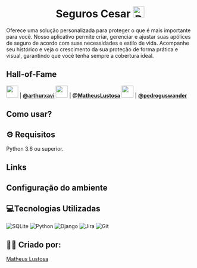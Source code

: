<h1 align="center">Seguros Cesar <img src="https://github.com/user-attachments/assets/47d54f58-3607-488c-9df2-8646c6bfe1fe" alt="Descrição da imagem" width="30"/></h1> 

Oferece uma solução personalizada para proteger o que é mais importante para você. Nosso aplicativo permite criar, gerenciar e ajustar suas apólices de seguro de acordo com suas necessidades e estilo de vida. Acompanhe seu histórico e veja o crescimento da sua proteção de forma prática e visual, garantindo que você tenha sempre a cobertura ideal.

## Hall-of-Fame
<!-- markdown-contributors -->
<a href="https://github.com/arthurxavi"><img src="https://avatars.githubusercontent.com/u/169710371?v=4&s=32" width="32" height="32" /></a> | **[@arthurxavi](https://github.com/arthurxavi)**
<a href="https://github.com/MatheusLustosa"><img src="https://avatars.githubusercontent.com/u/108696459?v=4&s=32" width="32" height="32" /></a> | **[@MatheusLustosa](https://github.com/MatheusLustosa)**
<a href="https://github.com/pedroguswander"><img src="https://avatars.githubusercontent.com/u/168600233?v=4&s=32" width="32" height="32" /></a> | **[@pedroguswander](https://github.com/pedroguswander)**
<!-- /markdown-contributors -->

## Como usar?

## ⚙️ Requisitos
Python 3.6 ou superior.

## Links 

## Configuração do ambiente

## 💻Tecnologias Utilizadas
![SQLite](https://img.shields.io/badge/sqlite-%2307405e.svg?style=for-the-badge&logo=sqlite&logoColor=white)
![Python](https://img.shields.io/badge/python-3670A0?style=for-the-badge&logo=python&logoColor=ffdd54)
![Django](https://img.shields.io/badge/django-%23092E20.svg?style=for-the-badge&logo=django&logoColor=white)
![Jira](https://img.shields.io/badge/jira-%230A0FFF.svg?style=for-the-badge&logo=jira&logoColor=white)
![Git](https://img.shields.io/badge/git-%23F05033.svg?style=for-the-badge&logo=git&logoColor=white)
## 🙋‍♂️ Criado por:
[Matheus Lustosa](https://github.com/MatheusLustosa)


